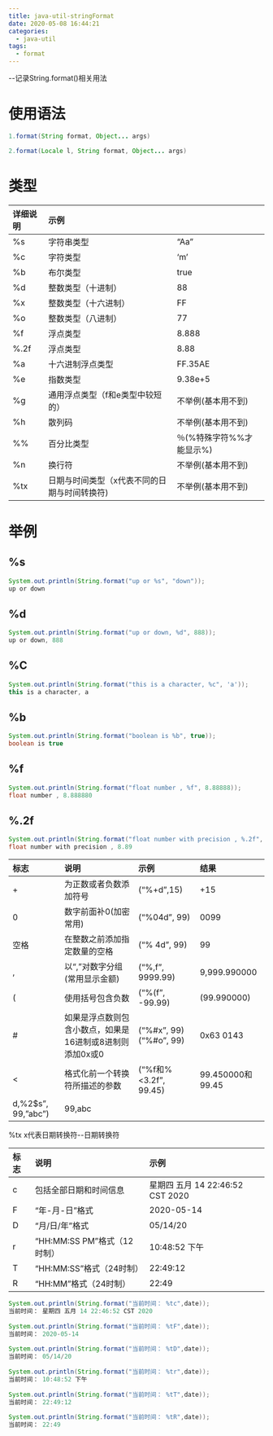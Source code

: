 ```yaml
---
title: java-util-stringFormat
date: 2020-05-08 16:44:21
categories:
  - java-util
tags:
  - format
---
```


--记录String.format()相关用法

# 使用语法

```java
1.format(String format, Object... args)
```

```java
2.format(Locale l, String format, Object... args)
```



# 类型

| 详细说明 | 示例                                         |                          |
| :------- | :------------------------------------------- | ------------------------ |
| %s       | 字符串类型                                   | “Aa”                     |
| %c       | 字符类型                                     | ‘m’                      |
| %b       | 布尔类型                                     | true                     |
| %d       | 整数类型（十进制）                           | 88                       |
| %x       | 整数类型（十六进制）                         | FF                       |
| %o       | 整数类型（八进制）                           | 77                       |
| %f       | 浮点类型                                     | 8.888                    |
| %.2f     | 浮点类型                                     | 8.88                     |
| %a       | 十六进制浮点类型                             | FF.35AE                  |
| %e       | 指数类型                                     | 9.38e+5                  |
| %g       | 通用浮点类型（f和e类型中较短的）             | 不举例(基本用不到)       |
| %h       | 散列码                                       | 不举例(基本用不到)       |
| %%       | 百分比类型                                   | ％(%特殊字符%%才能显示%) |
| %n       | 换行符                                       | 不举例(基本用不到)       |
| %tx      | 日期与时间类型（x代表不同的日期与时间转换符) | 不举例(基本用不到)       |



# 举例

## %s

```java
System.out.println(String.format("up or %s", "down"));
up or down
```



## %d

```java
System.out.println(String.format("up or down, %d", 888));
up or down, 888
```



## %C

```java
System.out.println(String.format("this is a character, %c", 'a'));
this is a character, a
```



## %b

```java
System.out.println(String.format("boolean is %b", true));
boolean is true
```



## %f

```java
System.out.println(String.format("float number , %f", 8.88888));
float number , 8.888880
```



## %.2f

```java
System.out.println(String.format("float number with precision , %.2f", 8.8888));
float number with precision , 8.89
```



| 标志               | 说明                                                     | 示例                   | 结果             |
| :----------------- | :------------------------------------------------------- | :--------------------- | :--------------- |
| +                  | 为正数或者负数添加符号                                   | (“%+d”,15)             | +15              |
| 0                  | 数字前面补0(加密常用)                                    | (“%04d”, 99)           | 0099             |
| 空格               | 在整数之前添加指定数量的空格                             | (“% 4d”, 99)           | 99               |
| ,                  | 以“,”对数字分组(常用显示金额)                            | (“%,f”, 9999.99)       | 9,999.990000     |
| (                  | 使用括号包含负数                                         | (“%(f”, -99.99)        | (99.990000)      |
| #                  | 如果是浮点数则包含小数点，如果是16进制或8进制则添加0x或0 | (“%#x”, 99)(“%#o”, 99) | 0x63 0143        |
| <                  | 格式化前一个转换符所描述的参数                           | (“%f和%<3.2f”, 99.45)  | 99.450000和99.45 |
| d,%2$s”, 99,”abc”) | 99,abc                                                   |                        |                  |



 %tx x代表日期转换符--日期转换符

| 标志 | 说明                        | 示例                             |
| :--- | :-------------------------- | :------------------------------- |
| c    | 包括全部日期和时间信息      | 星期四 五月 14 22:46:52 CST 2020 |
| F    | “年-月-日”格式              | 2020-05-14                       |
| D    | “月/日/年”格式              | 05/14/20                         |
| r    | “HH:MM:SS PM”格式（12时制） | 10:48:52 下午                    |
| T    | “HH:MM:SS”格式（24时制）    | 22:49:12                         |
| R    | “HH:MM”格式（24时制）       | 22:49                            |



```java
System.out.println(String.format("当前时间： %tc",date));
当前时间： 星期四 五月 14 22:46:52 CST 2020
  
System.out.println(String.format("当前时间： %tF",date));
当前时间： 2020-05-14
  
System.out.println(String.format("当前时间： %tD",date));
当前时间： 05/14/20
 
System.out.println(String.format("当前时间： %tr",date));
当前时间： 10:48:52 下午
  
System.out.println(String.format("当前时间： %tT",date));
当前时间： 22:49:12
  
System.out.println(String.format("当前时间： %tR",date));
当前时间： 22:49
```

